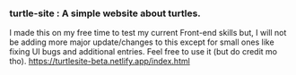 ### turtle-site : A simple website about turtles.

I made this on my free time to test my current Front-end skills but, I will not be adding more major update/changes to this except for small ones like fixing UI bugs and
additional entries. Feel free to use it (but do credit mo tho).
https://turtlesite-beta.netlify.app/index.html
